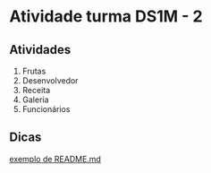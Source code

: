 # Atividade turma DS1M - 2

## Atividades
1. Frutas
2. Desenvolvedor
3. Receita
4. Galeria
5. Funcionários

## Dicas
[exemplo de README.md](https://github.com/giannycabral/adote-um-animal)
